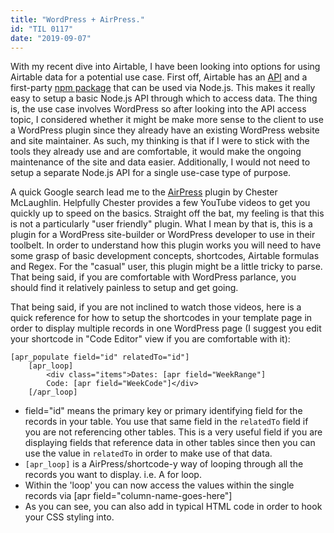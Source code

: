 ```yaml
---
title: "WordPress + AirPress."
id: "TIL 0117"
date: "2019-09-07"
---
```


With my recent dive into Airtable, I have been looking into options for using Airtable data for a potential use case. First off, Airtable has an [API](https://airtable.com/api) and a first-party [npm package](https://www.npmjs.com/package/airtable) that can be used via Node.js. This makes it really easy to setup a basic Node.js API through which to access data. The thing is, the use case involves WordPress so after looking into the API access topic, I considered whether it might be make more sense to the client to use a WordPress plugin since they already have an existing WordPress website and site maintainer. As such, my thinking is that if I were to stick with the tools they already use and are comfortable, it would make the ongoing maintenance of the site and data easier. Additionally, I would not need to setup a separate Node.js API for a single use-case type of purpose. 

A quick Google search lead me to the [AirPress](https://wordpress.org/plugins/airpress/) plugin by Chester McLaughlin. Helpfully Chester provides a few YouTube videos to get you quickly up to speed on the basics. Straight off the bat, my feeling is that this is not a particularly "user friendly" plugin. What I mean by that is, this is a plugin for a WordPress site-builder or WordPress developer to use in their toolbelt. In order to understand how this plugin works you will need to have some grasp of basic development concepts, shortcodes, Airtable formulas and Regex. For the "casual" user, this plugin might be a little tricky to parse. That being said, if you are comfortable with WordPress parlance, you should find it relatively painless to setup and get going. 

That being said, if you are not inclined to watch those videos, here is a quick reference for how to setup the shortcodes in your template page in order to display multiple records in one WordPress page (I suggest you edit your shortcode in "Code Editor" view if you are comfortable with it):

```
[apr_populate field="id" relatedTo="id"]
    [apr_loop]
        <div class="items">Dates: [apr field="WeekRange"]
        Code: [apr field="WeekCode"]</div>
    [/apr_loop]
```

* field="id" means the primary key or primary identifying field for the records in your table. You use that same field in the `relatedTo` field if you are not referencing other tables. This is a very useful field if you are displaying fields that reference data in other tables since then you can use the value in `relatedTo` in order to make use of that data. 
* `[apr_loop]` is a AirPress/shortcode-y way of looping through all the records you want to display. i.e. A for loop. 
* Within the 'loop' you can now access the values within the single records via [apr field="column-name-goes-here"]
* As you can see, you can also add in typical HTML code in order to hook your CSS styling into. 






